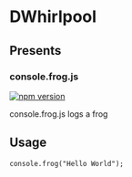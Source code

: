 # DWhirlpool
## Presents
### console.frog.js
[![npm version](https://badge.fury.io/js/@dwhirlpool%2Fconsoledotfrog.svg)](https://badge.fury.io/js/@dwhirlpool%2Fconsoledotfrog)

console.frog.js logs a frog
## Usage
```
console.frog("Hello World");
```
